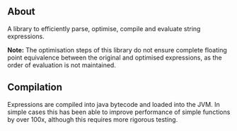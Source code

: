 About
-----
A library to efficiently parse, optimise, compile and evaluate string expressions. 

**Note:** The optimisation steps of this library do not ensure complete 
floating point equivalence between the original and optimised expressions, 
as the order of evaluation is not maintained.

Compilation
-----------
Expressions are compiled into java bytecode and loaded into the JVM.
In simple cases this has been able to improve performance of simple 
functions by over 100x, although this requires more rigorous testing.